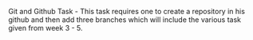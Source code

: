 Git and Github Task - This task requires one to create a repository in his github and then add three branches which will include the various task given from week 3 - 5.